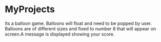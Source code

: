 # MyProjects
Its a balloon game. Balloons will float and need to be popped by user. Balloons are of different sizes and fixed to number 8 that will appear on screen.A message is displayed showing your score.
